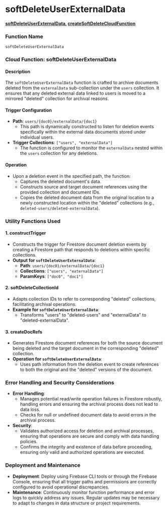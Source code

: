 # softDeleteUserExternalData

#### [softDeleteUserExternalData](https://github.com/yeatmanlab/roar-firebase-functions/blob/e784650492722d24069aa9b0704d1873ea5dafee/gse-roar-admin/functions/src/index.ts#L1074), [createSoftDeleteCloudFunction](https://github.com/yeatmanlab/roar-firebase-functions/blob/e784650492722d24069aa9b0704d1873ea5dafee/gse-roar-admin/functions/src/soft-delete.ts#L55)

### Function Name
`softDeleteUserExternalData`

### Cloud Function: softDeleteUserExternalData

#### Description
The `softDeleteUserExternalData` function is crafted to archive documents deleted from the `externalData` sub-collection under the `users` collection. It ensures that any deleted external data linked to users is moved to a mirrored "deleted" collection for archival reasons.

#### Trigger Configuration
- **Path**: `users/{doc0}/externalData/{doc1}`
  - This path is dynamically constructed to listen for deletion events specifically within the external data documents stored under individual users.
- **Trigger Collections**: `["users", "externalData"]`
  - The function is configured to monitor the `externalData` nested within the `users` collection for any deletions.

#### Operation
- Upon a deletion event in the specified path, the function:
  - Captures the deleted document's data.
  - Constructs source and target document references using the provided collection and document IDs.
  - Copies the deleted document data from the original location to a newly constructed location within the "deleted" collections (e.g., `deleted-users/deleted-externalData`).

### Utility Functions Used
#### 1. **constructTrigger**
- Constructs the trigger for Firestore document deletion events by creating a Firestore path that responds to deletions within specific collections.
- **Output for `softDeleteUserExternalData`**:
  - **Path**: `users/{doc0}/externalData/{doc1}`
  - **Collections**: `["users", "externalData"]`
  - **ParamKeys**: `["doc0", "doc1"]`

#### 2. **softDeleteCollectionId**
- Adapts collection IDs to refer to corresponding "deleted" collections, facilitating archival operations.
- **Example for `softDeleteUserExternalData`**:
  - Transforms "users" to "deleted-users" and "externalData" to "deleted-externalData".

#### 3. **createDocRefs**
- Generates Firestore document references for both the source document being deleted and the target document in the corresponding "deleted" collection.
- **Operation for `softDeleteUserExternalData`**:
  - Uses path information from the deletion event to create references to both the original and the "deleted" versions of the document.

### Error Handling and Security Considerations
- **Error Handling**:
  - Manages potential read/write operation failures in Firestore robustly, handling errors and ensuring the archival process does not lead to data loss.
  - Checks for null or undefined document data to avoid errors in the archival process.
- **Security**:
  - Validates authorized access for deletion and archival processes, ensuring that operations are secure and comply with data handling policies.
  - Confirms the integrity and existence of data before proceeding, ensuring only valid and authorized operations are executed.

### Deployment and Maintenance
- **Deployment**: Deploy using Firebase CLI tools or through the Firebase Console, ensuring that all trigger paths and permissions are correctly configured to avoid operational discrepancies.
- **Maintenance**: Continuously monitor function performance and error logs to quickly address any issues. Regular updates may be necessary to adapt to changes in data structure or project requirements.
